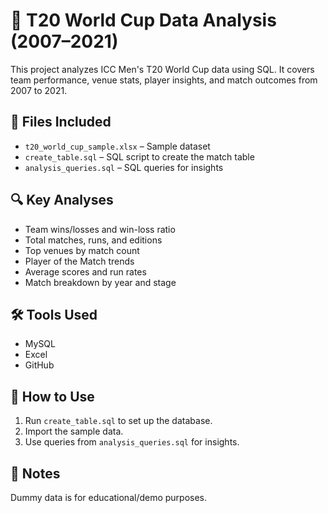 # 🏏 T20 World Cup Data Analysis (2007–2021)

This project analyzes ICC Men's T20 World Cup data using SQL. It covers team performance, venue stats, player insights, and match outcomes from 2007 to 2021.

## 📁 Files Included
- `t20_world_cup_sample.xlsx` – Sample dataset
- `create_table.sql` – SQL script to create the match table
- `analysis_queries.sql` – SQL queries for insights

## 🔍 Key Analyses
- Team wins/losses and win-loss ratio
- Total matches, runs, and editions
- Top venues by match count
- Player of the Match trends
- Average scores and run rates
- Match breakdown by year and stage

## 🛠 Tools Used
- MySQL
- Excel
- GitHub

## 🚀 How to Use
1. Run `create_table.sql` to set up the database.
2. Import the sample data.
3. Use queries from `analysis_queries.sql` for insights.

## 📌 Notes
Dummy data is for educational/demo purposes.
